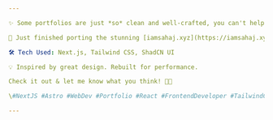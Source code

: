 ```yaml
---

✨ Some portfolios are just *so* clean and well-crafted, you can't help but want to bring them into your own tech stack.

🚀 Just finished porting the stunning [iamsahaj.xyz](https://iamsahaj.xyz) (originally built with Astro) to [my version in Next.js](https://portfolio-two-eta-21.vercel.app) — fully responsive, lightning fast, and framework-ready!

🛠️ Tech Used: Next.js, Tailwind CSS, ShadCN UI

💡 Inspired by great design. Rebuilt for performance.

Check it out & let me know what you think! 🔁💬

\#NextJS #Astro #WebDev #Portfolio #React #FrontendDeveloper #TailwindCSS #ShadCN #DeveloperPortfolio #DevShowcase

---
```

